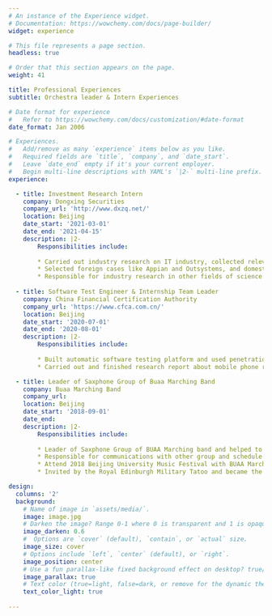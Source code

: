 ```yaml
---
# An instance of the Experience widget.
# Documentation: https://wowchemy.com/docs/page-builder/
widget: experience

# This file represents a page section.
headless: true

# Order that this section appears on the page.
weight: 41

title: Professional Experiences
subtitle: Orchestra leader & Intern Experiences

# Date format for experience
#   Refer to https://wowchemy.com/docs/customization/#date-format
date_format: Jan 2006

# Experiences.
#   Add/remove as many `experience` items below as you like.
#   Required fields are `title`, `company`, and `date_start`.
#   Leave `date_end` empty if it's your current employer.
#   Begin multi-line descriptions with YAML's `|2-` multi-line prefix.
experience:

  - title: Investment Research Intern
    company: Dongxing Securities 
    company_url: 'http://www.dxzq.net/'
    location: Beijing
    date_start: '2021-03-01'
    date_end: '2021-04-15'
    description: |2-
        Responsibilities include:
        
        * Carried out industry research on IT industry, collected relevant materials and data, analyzed the characteristics of low code platform, business model evolution, and market development trend;
        * Selected foreign cases like Appian and Outsystems, and domestic cases like Huawei, Jin Hyundai and Tianyang Technology, investigated the companies and products, sorted out their R&D history, gave investment suggestions, suggested potential risks, and completed a research report on the low-code platform;
        * Responsible for industry research in other fields of science and technology investment.
  
  - title: Software Test Engineer & Internship Team Leader
    company: China Financial Certification Authority
    company_url: 'https://www.cfca.com.cn/'
    location: Beijing
    date_start: '2020-07-01'
    date_end: '2020-08-01'
    description: |2-
        Responsibilities include:
        
        * Built automatic software testing platform and used penetration testing method to test mobile app software;
        * Carried out and finished research report about mobile phone resolution based on Srez neural network

  - title: Leader of Saxphone Group of Buaa Marching Band
    company: Buaa Marching Band
    company_url: 
    location: Beijing
    date_start: '2018-09-01'
    date_end: 
    description: |2-
        Responsibilities include:
        
        * Leader of Saxphone Group of BUAA Marching band and helped to organized more than ten theatrical performance in Beihang University;
        * Responsible for communications with other group and schedule the daily training plan of members 
        * Attend 2018 Beijing University Music Festival with BUAA Marching Band and finally won the gold medal in Nov.2018
        * Invited by the Royal Edinburgh Military Tatoo and became the first non-professional Orchestra Band and the Second Chinese Orchestra Band in the history to attend the 2019th Edinburgh Military Tattoo in Edinburgh

design:
  columns: '2'
  background:
    # Name of image in `assets/media/`.
    image: image.jpg
    # Darken the image? Range 0-1 where 0 is transparent and 1 is opaque.
    image_darken: 0.6
    #  Options are `cover` (default), `contain`, or `actual` size.
    image_size: cover
    # Options include `left`, `center` (default), or `right`.
    image_position: center
    # Use a fun parallax-like fixed background effect on desktop? true/false
    image_parallax: true
    # Text color (true=light, false=dark, or remove for the dynamic theme color).
    text_color_light: true
  
---
```


